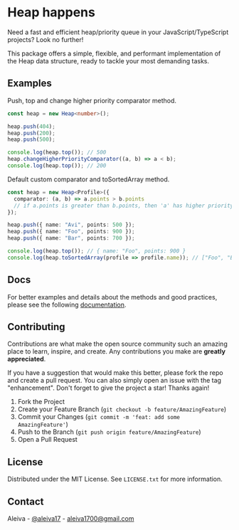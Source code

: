 # Heap happens

Need a fast and efficient heap/priority queue in your JavaScript/TypeScript projects? Look no further!

This package offers a simple, flexible, and performant implementation of the Heap data structure, ready to tackle your most demanding tasks.

## Examples

Push, top and change higher priority comparator method.

```ts
const heap = new Heap<number>();

heap.push(404);
heap.push(200);
heap.push(500);

console.log(heap.top()); // 500
heap.changeHigherPriorityComparator((a, b) => a < b);
console.log(heap.top()); // 200
```

Default custom comparator and toSortedArray method.

```ts
const heap = new Heap<Profile>({
  comparator: (a, b) => a.points > b.points
  // if a.points is greater than b.points, then 'a' has higher priority
});

heap.push({ name: "Avi", points: 500 });
heap.push({ name: "Foo", points: 900 });
heap.push({ name: "Bar", points: 700 });

console.log(heap.top()); // { name: "Foo", points: 900 }
console.log(heap.toSortedArray(profile => profile.name)); // ["Foo", "Bar", "Avi"]
```

## Docs

For better examples and details about the methods and good practices, please see the following [documentation](https://github.com/aleiva17/heap-happens/blob/master/docs.md).

## Contributing

Contributions are what make the open source community such an amazing place to learn, inspire, and create. Any contributions you make are **greatly appreciated**.

If you have a suggestion that would make this better, please fork the repo and create a pull request. You can also simply open an issue with the tag "enhancement".
Don't forget to give the project a star! Thanks again!

1. Fork the Project
2. Create your Feature Branch (`git checkout -b feature/AmazingFeature`)
3. Commit your Changes (`git commit -m 'feat: add some AmazingFeature'`)
4. Push to the Branch (`git push origin feature/AmazingFeature`)
5. Open a Pull Request

## License
Distributed under the MIT License. See `LICENSE.txt` for more information.

## Contact
Aleiva - [@aleiva17](https://github.com/aleiva17) - aleiva1700@gmail.com